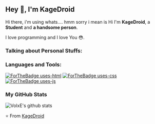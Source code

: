## Hey 👋, I'm KageDroid

Hi there, i'm using whats.... hmm sorry i mean is Hi I'm **KageDroid**, a **Student** and **a handsome person**.


I love programming and I love You 😳.

### Talking about Personal Stuffs:


### Languages and Tools:

[![ForTheBadge uses-html](http://ForTheBadge.com/images/badges/uses-html.svg)](http://ForTheBadge.com)
[![ForTheBadge uses-css](http://ForTheBadge.com/images/badges/uses-css.svg)](http://ForTheBadge.com)\
[![ForTheBadge uses-js](http://ForTheBadge.com/images/badges/uses-js.svg)](http://ForTheBadge.com)


### My GitHub Stats

![VolxE's github stats](https://github-readme-stats.vercel.app/api?username=KageDroid&show_icons=true)

⭐️ From [KageDroid](https://github.com/KageDroid)
